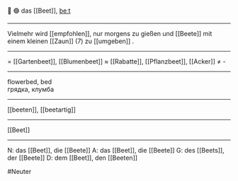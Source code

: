 🌱 🟢 das [[Beet]], [beːt](https://youglish.com/pronounce/Beet/german)

---
Vielmehr wird [[empfohlen]], nur morgens zu gießen und [[Beete]] mit einem kleinen [[Zaun]] (7) zu [[umgeben]] .

---
= [[Gartenbeet]], [[Blumenbeet]]
≈ [[Rabatte]], [[Pflanzbeet]], [[Acker]]
≠  -

---
flowerbed, bed  
грядка, клумба

---
[[beeten]], [[beetartig]]

---
[[Beet]]


---
N: das [[Beet]], die [[Beete]]
A: das [[Beet]], die [[Beete]]
G: des [[Beets]], der [[Beete]]
D: dem [[Beet]], den [[Beeten]]

#Neuter 